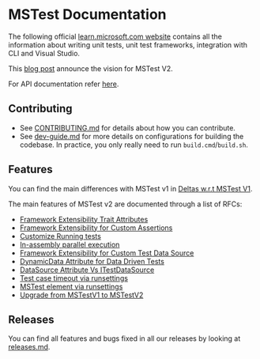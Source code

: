 # MSTest Documentation

The following official [learn.microsoft.com website](https://learn.microsoft.com/visualstudio/test/unit-test-basics) contains all the information about writing unit tests, unit test frameworks, integration with CLI and Visual Studio.

This [blog post](https://devblogs.microsoft.com/devops/mstest-v2-now-and-ahead/) announce the vision for MSTest V2.

For API documentation refer [here](https://docs.microsoft.com/dotnet/api/microsoft.visualstudio.testtools.unittesting).

## Contributing

- See [CONTRIBUTING.md](../CONTRIBUTING.md) for details about how you can contribute.
- See [dev-guide.md](dev-guide.md) for more details on configurations for building the codebase. In practice, you only really need to run `build.cmd`/`build.sh`.

## Features

You can find the main differences with MSTest v1 in [Deltas w.r.t MSTest V1](delta-with-MSTestV1.md).

The main features of MSTest v2 are documented through a list of RFCs:

- [Framework Extensibility Trait Attributes](RFCs/001-Framework-Extensibility-Trait-Attributes.md)
- [Framework Extensibility for Custom Assertions](RFCs/002-Framework-Extensibility-Custom-Assertions.md)
- [Customize Running tests](RFCs/003-Customize-Running-Tests.md)
- [In-assembly parallel execution](RFCs/004-In-Assembly-Parallel-Execution.md)
- [Framework Extensibility for Custom Test Data Source](RFCs/005-Framework-Extensibility-Custom-DataSource.md)
- [DynamicData Attribute for Data Driven Tests](RFCs/006-DynamicData-Attribute.md)
- [DataSource Attribute Vs ITestDataSource](RFCs/007-DataSource-Attribute-VS-ITestDataSource.md)
- [Test case timeout via runsettings](RFCs/008-TestCase-Timeout.md)
- [MSTest element via runsettings](https://learn.microsoft.com/visualstudio/test/configure-unit-tests-by-using-a-dot-runsettings-file#mstest-element)
- [Upgrade from MSTestV1 to MSTestV2](https://learn.microsoft.com/visualstudio/test/mstest-update-to-mstestv2)

## Releases

You can find all features and bugs fixed in all our releases by looking at [releases.md](releases.md).
